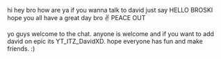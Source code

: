 hi
hey bro
how are ya
if you wanna talk to david just say HELLO BROSKI 
hope you all have a great day bro
✌️  PEACE OUT

yo guys welcome to the chat. anyone is welcome and if you want to add david on epic its YT_ITZ_DavidXD. hope everyone has fun and make friends. :)
